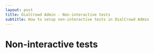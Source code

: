 ```yaml
---
layout: post
title: DialCrowd Admin - Non-interactive tests
subtitle: How to setup non-interactive tests in DialCrowd Admin
---
```


# Non-interactive tests
